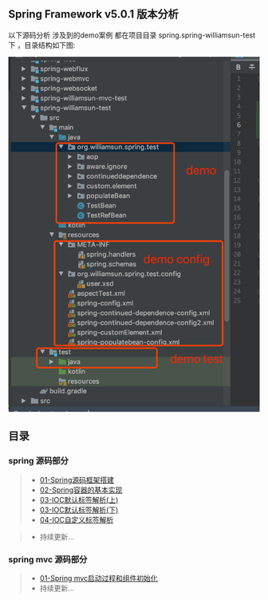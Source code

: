 ## Spring Framework v5.0.1 版本分析


以下源码分析 涉及到的demo案例 都在项目目录 spring.spring-williamsun-test下 ，目录结构如下图:

![avatar](/images/springTestCore.png)


## 目录

### spring 源码部分

> * [01-Spring源码框架搭建](https://github.com/aillamsun/spring-framework-1/blob/v5.0.1_williamsun_test/%E6%BA%90%E7%A0%81%E9%98%85%E8%AF%BB/1-Spring%E6%BA%90%E7%A0%81%E6%A1%86%E6%9E%B6%E6%90%AD%E5%BB%BA.md "Spring源码框架搭建")
> * [02-Spring容器的基本实现](https://github.com/aillamsun/spring-framework-1/blob/v5.0.1_williamsun_test/%E6%BA%90%E7%A0%81%E9%98%85%E8%AF%BB/2-Spring%E5%AE%B9%E5%99%A8%E7%9A%84%E5%9F%BA%E6%9C%AC%E5%AE%9E%E7%8E%B0.md "Spring容器的基本实现")
> * [03-IOC默认标签解析(上)](https://github.com/aillamsun/spring-framework-1/blob/v5.0.1_williamsun_test/%E6%BA%90%E7%A0%81%E9%98%85%E8%AF%BB/3-IOC%20%E9%BB%98%E8%AE%A4%E6%A0%87%E7%AD%BE%E8%A7%A3%E6%9E%90(%E4%B8%8A).md "默认标签解析")
> * [03-IOC默认标签解析(下)](https://github.com/aillamsun/spring-framework-1/blob/v5.0.1_williamsun_test/%E6%BA%90%E7%A0%81%E9%98%85%E8%AF%BB/3-IOC%20%E9%BB%98%E8%AE%A4%E6%A0%87%E7%AD%BE%E8%A7%A3%E6%9E%90(%E4%B8%8B).md "默认标签解析")
> * [04-IOC自定义标签解析](https://github.com/aillamsun/spring-framework-1/blob/v5.0.1_williamsun_test/%E6%BA%90%E7%A0%81%E9%98%85%E8%AF%BB/4-IOC%20%E8%87%AA%E5%AE%9A%E4%B9%89%E6%A0%87%E7%AD%BE%E8%A7%A3%E6%9E%90.md "自定义标签解析")

> * 持续更新...

### spring mvc 源码部分 

> * [01-Spring mvc启动过程和组件初始化](https://github.com/aillamsun/spring-framework-1/blob/v5.0.1_williamsun_test/%E6%BA%90%E7%A0%81%E9%98%85%E8%AF%BB-springMvc/1-Springmvc%E5%90%AF%E5%8A%A8%E8%BF%87%E7%A8%8B%E5%92%8C%E7%BB%84%E4%BB%B6%E5%88%9D%E5%A7%8B%E5%8C%96.md "")
> * 持续更新...